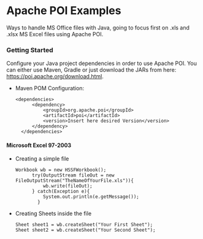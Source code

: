 # Apache POI Examples
Ways to handle MS Office files with Java, going to focus first on .xls and .xlsx MS Excel files using Apache POI.

### Getting Started
Configure your Java project dependencies in order to use Apache POI. You can either use Maven, Gradle or just download the JARs from here: https://poi.apache.org/download.html.

- Maven POM Configuration:
  ```
  <dependencies>
        <dependency>
            <groupId>org.apache.poi</groupId>
            <artifactId>poi</artifactId>
            <version>Insert here desired Version</version>
        </dependency>
    </dependencies>
  ```

#### Microsoft Excel 97-2003
- Creating a simple file

  ```
  Workbook wb = new HSSFWorkbook(); 
        try(OutputStream fileOut = new FileOutputStream("TheNameOfYourFile.xls")){
            wb.write(fileOut);  
        } catch(Exception e){
            System.out.println(e.getMessage());
          }   
  ```
  
- Creating Sheets inside the file
  ```
  Sheet sheet1 = wb.createSheet("Your First Sheet");  
  Sheet sheet2 = wb.createSheet("Your Second Sheet");  
  ```
